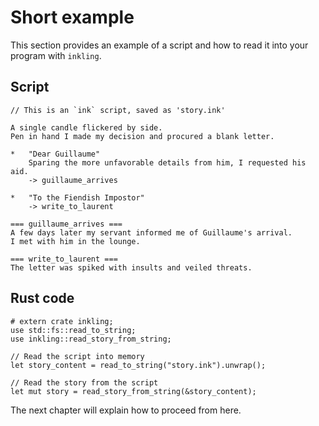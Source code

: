 # Short example

This section provides an example of a script and how to read it into your program
with `inkling`.

## Script

```ink
// This is an `ink` script, saved as 'story.ink'

A single candle flickered by side.
Pen in hand I made my decision and procured a blank letter.

*   "Dear Guillaume"
    Sparing the more unfavorable details from him, I requested his aid.
    -> guillaume_arrives

*   "To the Fiendish Impostor"
    -> write_to_laurent

=== guillaume_arrives ===
A few days later my servant informed me of Guillaume's arrival. 
I met with him in the lounge.

=== write_to_laurent ===
The letter was spiked with insults and veiled threats.
```

## Rust code

```rust,ignore
# extern crate inkling;
use std::fs::read_to_string;
use inkling::read_story_from_string;

// Read the script into memory
let story_content = read_to_string("story.ink").unwrap();

// Read the story from the script
let mut story = read_story_from_string(&story_content);
```

The next chapter will explain how to proceed from here.
